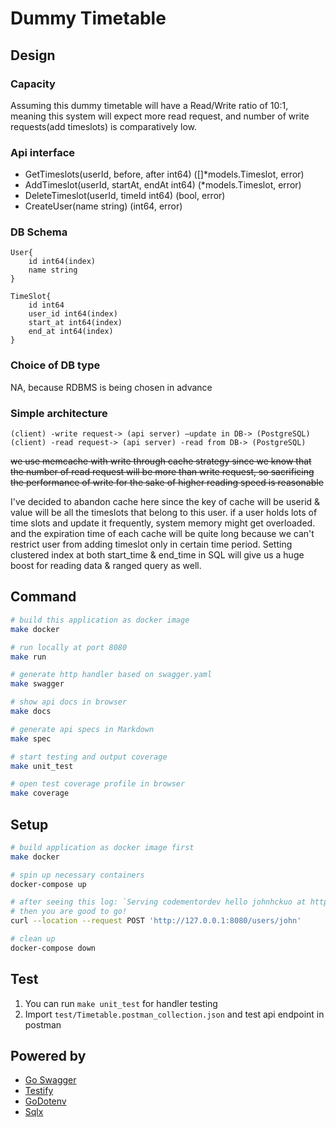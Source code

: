 # Dummy Timetable

## Design
### Capacity
Assuming this dummy timetable will have a Read/Write ratio of 10:1, meaning this system will expect more read request, and number of write requests(add timeslots) is comparatively low.

### Api interface
- GetTimeslots(userId, before, after int64) ([]*models.Timeslot, error)
- AddTimeslot(userId, startAt, endAt int64) (*models.Timeslot, error)
- DeleteTimeslot(userId, timeId int64) (bool, error)
- CreateUser(name string) (int64, error)

### DB Schema
```
User{
    id int64(index)
    name string
}

TimeSlot{
    id int64
    user_id int64(index)
    start_at int64(index)
    end_at int64(index)
}
```
### Choice of DB type
NA, because RDBMS is being chosen in advance

### Simple architecture
```
(client) -write request-> (api server) –update in DB-> (PostgreSQL)
(client) -read request-> (api server) -read from DB-> (PostgreSQL)
```
~~we use memcache with write through cache strategy since we know that the number of read request will be more than write request, so sacrificing the performance of write for the sake of higher reading speed is reasonable~~

I've decided to abandon cache here since the key of cache will be userid & value will be all the timeslots that belong to this user.
if a user holds lots of time slots and update it frequently, system memory might get overloaded. and the expiration time of each cache will be quite long because we can't restrict user from adding timeslot only in certain time period. 
Setting clustered index at both start_time & end_time in SQL will give us a huge boost for reading data & ranged query as well.

## Command

```bash
# build this application as docker image
make docker

# run locally at port 8080
make run

# generate http handler based on swagger.yaml
make swagger

# show api docs in browser
make docs

# generate api specs in Markdown
make spec

# start testing and output coverage
make unit_test

# open test coverage profile in browser
make coverage
```

## Setup

```bash
# build application as docker image first
make docker

# spin up necessary containers
docker-compose up

# after seeing this log: `Serving codementordev hello johnhckuo at http://[::]:8080`
# then you are good to go!
curl --location --request POST 'http://127.0.0.1:8080/users/john'

# clean up
docker-compose down
```

## Test

1. You can run `make unit_test` for handler testing
1. Import `test/Timetable.postman_collection.json` and test api endpoint in postman

## Powered by
- [Go Swagger](https://goswagger.io/)
- [Testify](https://github.com/stretchr/testify)
- [GoDotenv](https://pkg.go.dev/github.com/joho/godotenv?utm_source=godoc)
- [Sqlx](https://jmoiron.github.io/sqlx/)